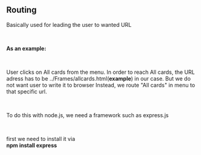 <h2>Routing</h2> 
 <p>Basically used for leading the user to wanted URL</p><br>
<p><b>As an example:</b></p><br>
<p>User clicks on All cards from the menu. In order to reach All cards, the URL adress has to be ../Frames/allcards.html(<b>example</b>) in our case. But we do not want user to write it to browser Instead, we route "All cards" in menu to that specific url.</p>
<br>
<p>To do this with node.js, we need a framework such as express.js</p>
<br>
<p>first we need to install it via  <br> <b>npm install express</b> </p>
<br>
  
  
